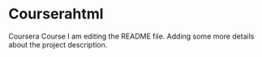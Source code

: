# Courserahtml
Coursera Course
I am editing the README file. Adding some more details about the project description.
